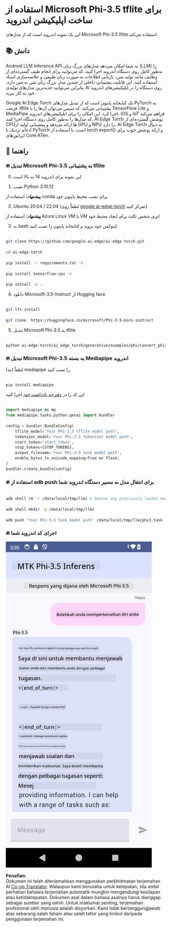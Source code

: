 <!--
CO_OP_TRANSLATOR_METADATA:
{
  "original_hash": "c4fe7f589d179be96a5577b0b8cba6aa",
  "translation_date": "2025-05-09T18:50:04+00:00",
  "source_file": "md/02.Application/01.TextAndChat/Phi3/UsingPhi35TFLiteCreateAndroidApp.md",
  "language_code": "ms"
}
-->
# **استفاده از Microsoft Phi-3.5 tflite برای ساخت اپلیکیشن اندروید**

این یک نمونه اندروید است که از مدل‌های Microsoft Phi-3.5 tflite استفاده می‌کند.

## **📚 دانش**

Android LLM Inference API به شما امکان می‌دهد مدل‌های بزرگ زبان (LLM) را به‌طور کامل روی دستگاه اندروید اجرا کنید، که می‌توانید برای انجام طیف گسترده‌ای از وظایف مانند تولید متن، بازیابی اطلاعات به صورت زبان طبیعی و خلاصه‌سازی اسناد استفاده کنید. این قابلیت پشتیبانی داخلی از چندین مدل بزرگ زبان متن به متن دارد، بنابراین می‌توانید جدیدترین مدل‌های تولیدی AI روی دستگاه را در اپلیکیشن‌های اندروید خود به کار ببرید.

Google AI Edge Torch یک کتابخانه پایتون است که از تبدیل مدل‌های PyTorch به فرمت .tflite پشتیبانی می‌کند، که سپس می‌توان آن‌ها را با TensorFlow Lite و MediaPipe اجرا کرد. این امکان را برای اپلیکیشن‌های اندروید، iOS و IoT فراهم می‌کند که مدل‌ها را به‌طور کامل روی دستگاه اجرا کنند. AI Edge Torch پوشش گسترده‌ای از CPUها ارائه می‌دهد و پشتیبانی اولیه از GPU و NPU را دارد. AI Edge Torch به دنبال ادغام نزدیک با PyTorch است، با استفاده از torch.export() و ارائه پوشش خوب برای اپراتورهای Core ATen.

## **🪬 راهنما**

### **🔥 تبدیل Microsoft Phi-3.5 به پشتیبانی tflite**

0. این نمونه برای اندروید 14 به بالا است

1. نصب Python 3.10.12

***پیشنهاد:*** استفاده از conda برای نصب محیط پایتون خود

2. Ubuntu 20.04 / 22.04 (لطفاً روی [google ai-edge-torch](https://github.com/google-ai-edge/ai-edge-torch) تمرکز کنید)

***پیشنهاد:*** استفاده از Azure Linux VM یا VM ابری شخص ثالث برای ایجاد محیط خود

3. به bash لینوکس خود بروید و کتابخانه پایتون را نصب کنید

```bash

git clone https://github.com/google-ai-edge/ai-edge-torch.git

cd ai-edge-torch

pip install -r requirements.txt -U 

pip install tensorflow-cpu -U

pip install -e .

```

4. دانلود Microsoft-3.5-Instruct از Hugging face

```bash

git lfs install

git clone  https://huggingface.co/microsoft/Phi-3.5-mini-instruct

```

5. تبدیل Microsoft Phi-3.5 به tflite

```bash

python ai-edge-torch/ai_edge_torch/generative/examples/phi/convert_phi3_to_tflite.py --checkpoint_path  Your Microsoft Phi-3.5-mini-instruct path --tflite_path Your Microsoft Phi-3.5-mini-instruct tflite path  --prefill_seq_len 1024 --kv_cache_max_len 1280 --quantize True

```

### **🔥 تبدیل Microsoft Phi-3.5 به بسته Mediapipe اندروید**

لطفاً ابتدا mediapipe را نصب کنید

```bash

pip install mediapipe

```

این کد را در [دفترچه یادداشت خود](../../../../../../code/09.UpdateSamples/Aug/Android/convert/convert_phi.ipynb) اجرا کنید

```python

import mediapipe as mp
from mediapipe.tasks.python.genai import bundler

config = bundler.BundleConfig(
    tflite_model='Your Phi-3.5 tflite model path',
    tokenizer_model='Your Phi-3.5 tokenizer model path',
    start_token='start_token',
    stop_tokens=[STOP_TOKENS],
    output_filename='Your Phi-3.5 task model path',
    enable_bytes_to_unicode_mapping=True or Flase,
)
bundler.create_bundle(config)

```

### **🔥 استفاده از adb push برای انتقال مدل به مسیر دستگاه اندروید شما**

```bash

adb shell rm -r /data/local/tmp/llm/ # Remove any previously loaded models

adb shell mkdir -p /data/local/tmp/llm/

adb push 'Your Phi-3.5 task model path' /data/local/tmp/llm/phi3.task

```

### **🔥 اجرای کد اندروید شما**

![demo](../../../../../../translated_images/demo.8981711efb5a9cee5dcd835f66b3b31b94b4f3e527300e15a98a0d48863b9fbd.ms.png)

**Penafian**:  
Dokumen ini telah diterjemahkan menggunakan perkhidmatan terjemahan AI [Co-op Translator](https://github.com/Azure/co-op-translator). Walaupun kami berusaha untuk ketepatan, sila ambil perhatian bahawa terjemahan automatik mungkin mengandungi kesilapan atau ketidaktepatan. Dokumen asal dalam bahasa asalnya harus dianggap sebagai sumber yang sahih. Untuk maklumat penting, terjemahan profesional oleh manusia adalah disyorkan. Kami tidak bertanggungjawab atas sebarang salah faham atau salah tafsir yang timbul daripada penggunaan terjemahan ini.